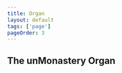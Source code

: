 ```yaml
---
title: Organ
layout: default
tags: ['page']
pageOrder: 3
---
```


<section id="the-unmonastery-organ">
	<div class="container">
        <div class="col-lg-12">
            <h2>The unMonastery Organ</h2>
        </div>
		<div class="row">
		</div>
	</div>
			
</section>
